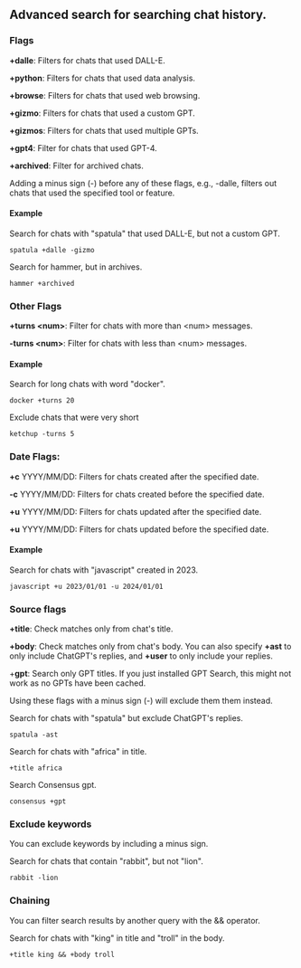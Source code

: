 ## Advanced search for searching chat history.

### Flags 
**+dalle**: Filters for chats that used DALL-E.

**+python**: Filters for chats that used data analysis.  

**+browse**: Filters for chats that used web browsing.   

**+gizmo**: Filters for chats that used a custom GPT.  

**+gizmos**: Filters for chats that used multiple GPTs.   

**+gpt4**: Filter for chats that used GPT-4. 

**+archived**: Filter for archived chats. 

Adding a minus sign (-) before any of these flags, e.g., -dalle, filters out chats that used the specified tool or feature.

#### Example  
Search for chats with "spatula" that used DALL-E, but not a custom GPT. 
```text
spatula +dalle -gizmo  
```

Search for hammer, but in archives. 
```text
hammer +archived 
```

### Other Flags
**+turns \<num\>**: Filter for chats with more than \<num\> messages.   

**-turns \<num\>**: Filter for chats with less than \<num\> messages. 

#### Example  
Search for long chats with word "docker".
```text
docker +turns 20
```

Exclude chats that were very short 
```text
ketchup -turns 5 
```


### Date Flags:
**+c** YYYY/MM/DD: Filters for chats created after the specified date.  

**-c** YYYY/MM/DD: Filters for chats created before the specified date.  

**+u** YYYY/MM/DD: Filters for chats updated after the specified date.  

**+u** YYYY/MM/DD: Filters for chats updated before the specified date.  

#### Example  
Search for chats with "javascript" created in 2023. 
```text
javascript +u 2023/01/01 -u 2024/01/01 
```

### Source flags 
**+title**: Check matches only from chat's title.  

**+body**: Check matches only from chat's body. You can also specify **+ast** to only include ChatGPT's replies, and **+user** to only include your replies.    

+**gpt**: Search only GPT titles. If you just installed GPT Search, this might not work as no GPTs have been cached. 

Using these flags with a minus sign (-) will exclude them them instead. 

Search for chats with "spatula" but exclude ChatGPT's replies. 
```text
spatula -ast  
```

Search for chats with "africa" in title. 

```
+title africa 
```

Search Consensus gpt. 

```
consensus +gpt 
```

### Exclude keywords  
You can exclude keywords by including a minus sign. 

Search for chats that contain "rabbit", but not "lion".

```
rabbit -lion 
```

### Chaining
You can filter search results by another query with the && operator. 

Search for chats with "king" in title and "troll" in the body. 
```text
+title king && +body troll
```
